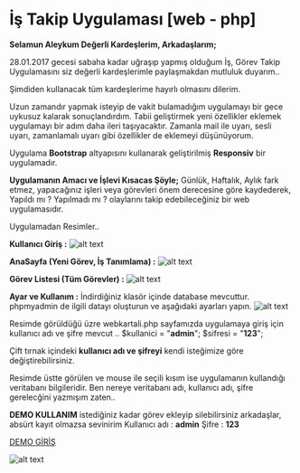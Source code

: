 # İş Takip Uygulaması [web - php]

**Selamun Aleykum Değerli Kardeşlerim, Arkadaşlarım;**

28.01.2017 gecesi sabaha kadar uğraşıp yapmış olduğum İş, Görev Takip Uygulamasını siz değerli kardeşlerimle paylaşmakdan mutluluk duyarım..

Şimdiden kullanacak tüm kardeşlerime hayırlı olmasını dilerim.

Uzun zamandır yapmak isteyip de vakit bulamadığım uygulamayı bir gece uykusuz kalarak sonuçlandırdım. Tabii geliştirmek yeni özellikler eklemek uygulamayı bir adım daha ileri taşıyacaktır. Zamanla mail ile uyarı, sesli uyarı, zamanlamalı uyarı gibi özellikler de eklemeyi düşünüyorum.

Uygulama **Bootstrap** altyapısını kullanarak geliştirilmiş **Responsiv** bir uygulamadır.


**Uygulamanın Amacı ve İşlevi Kısacas Şöyle;**
Günlük, Haftalık, Aylık fark etmez, yapacağınız işleri veya görevleri önem derecesine göre kaydederek, Yapıldı mı ? Yapılmadı mı ? olaylarını takip edebileceğiniz bir web uygulamasıdır.

Uygulamadan Resimler..

**Kullanıcı Giriş :**
![alt text](http://i.hizliresim.com/r6GVQ1.png)


**AnaSayfa (Yeni Görev, İş Tanımlama) :**
![alt text](http://i.hizliresim.com/Pnjoq7.png)

**Görev Listesi (Tüm Görevler) :**
![alt text](http://i.hizliresim.com/ZMlVDz.png)




**Ayar ve Kullanım :**
İndirdiğiniz klasör içinde database mevcuttur. phpmyadmin de ilgili datayı oluşturun ve aşağıdaki ayarları yapın.
![alt text](http://i.hizliresim.com/jXdj5D.png)



Resimde görüldüğü üzre webkartali.php sayfamızda uygulamaya giriş için kullanıcı adı ve şifre mevcut ..
$kullanici = "**admin**";
$sifresi = "**123**";

Çift tırnak içindeki **kullanıcı adı ve şifreyi** kendi isteğimize göre değiştirebilirsiniz.

Resimde üstte görülen ve mouse ile seçili kısım ise uygulamanın kullandığı veritabanı bilgileridir.
Ben nereye veritabanı adı, kullanıcı adı, şifre gerelecğini yazmışım zaten..


**DEMO KULLANIM**
istediğiniz kadar görev ekleyip silebilirsiniz arkadaşlar, absürt kayıt olmazsa sevinirim 
Kullanıcı adı : **admin**
Şifre : **123**

<a href="http://example.com/" target="_blank">DEMO GİRİŞ</a>



![alt text]()




















